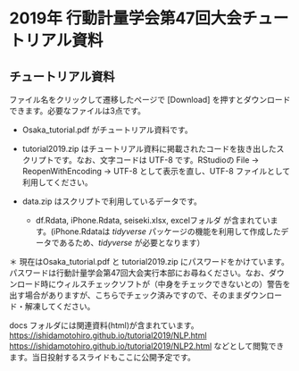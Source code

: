 # 2019年 行動計量学会第47回大会チュートリアル資料

## チュートリアル資料

ファイル名をクリックして遷移したページで [Download] を押すとダウンロードできます。必要なファイルは3点です。

- Osaka_tutorial.pdf がチュートリアル資料です。

- tutorial2019.zip はチュートリアル資料に掲載されたコードを抜き出したスクリプトです。なお、文字コードは UTF-8 です。RStudioの File -> ReopenWithEncoding -> UTF-8 として表示を直し、UTF-8 ファイルとして利用してください。

- data.zip はスクリプトで利用しているデータです。
  + df.Rdata, iPhone.Rdata, seiseki.xlsx, excelフォルダ が含まれています。(iPhone.Rdataは *tidyverse* パッケージの機能を利用して作成したデータであるため、*tidyverse* が必要となります）

＊ 現在はOsaka_tutorial.pdf と tutorial2019.zip にパスワードをかけています。パスワードは行動計量学会第47回大会実行本部にお尋ねください。なお、ダウンロード時にウィルスチェックソフトが（中身をチェックできないとの）警告を出す場合がありますが、こちらでチェック済みですので、そのままダウンロード・解凍してください。

 docs フォルダには関連資料(html)が含まれています。 https://ishidamotohiro.github.io/tutorial2019/NLP.html  https://ishidamotohiro.github.io/tutorial2019/NLP2.html などとして閲覧できます。当日投射するスライドもここに公開予定です。

